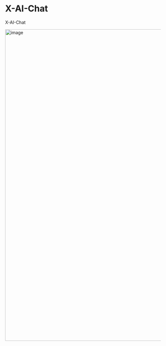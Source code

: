 # X-AI-Chat
X-AI-Chat


<img width="1007" alt="image" src="https://github.com/user-attachments/assets/a6bd1c35-638f-4391-8647-ab04a648c31b">
